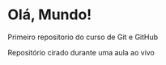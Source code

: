 # Olá, Mundo!
 Primeiro repositorio do curso de Git e GitHub

 Repositório cirado durante uma aula ao vivo
